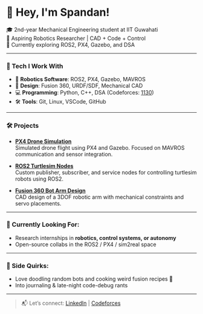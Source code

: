 # 👋 Hey, I'm Spandan!

🎓 2nd-year Mechanical Engineering student at IIT Guwahati  
🤖 Aspiring Robotics Researcher | CAD + Code + Control  
📍 Currently exploring ROS2, PX4, Gazebo, and DSA

---

### 🔧 Tech I Work With

- 🧠 **Robotics Software**: ROS2, PX4, Gazebo, MAVROS  
- 📐 **Design**: Fusion 360, URDF/SDF, Mechanical CAD  
- 💻 **Programming**: Python, C++, DSA (Codeforces: [1130](https://codeforces.com/profile/Spandan_116))  
- 🛠️ **Tools**: Git, Linux, VSCode, GitHub  

---

### 🛠️ Projects

- [**PX4 Drone Simulation**](#)  
  Simulated drone flight using PX4 and Gazebo. Focused on MAVROS communication and sensor integration.

- [**ROS2 Turtlesim Nodes**](#)  
  Custom publisher, subscriber, and service nodes for controlling turtlesim robots using ROS2.

- [**Fusion 360 Bot Arm Design**](#)  
  CAD design of a 3DOF robotic arm with mechanical constraints and servo placements.

---

### 📌 Currently Looking For:
- Research internships in **robotics, control systems, or autonomy**  
- Open-source collabs in the ROS2 / PX4 / sim2real space

---

### 🥘 Side Quirks:
- Love doodling random bots and cooking weird fusion recipes 🍳  
- Into journaling & late-night code-debug rants  

---

> 📬 Let’s connect: [LinkedIn](https://www.linkedin.com/in/spandan-mhapsekar-5a4b9b322/) | [Codeforces](https://codeforces.com/profile/Spandan_116)

<!--
**spandan11106/spandan11106** is a ✨ _special_ ✨ repository because its `README.md` (this file) appears on your GitHub profile.

Here are some ideas to get you started:

- 🔭 I’m currently working on ...
- 🌱 I’m currently learning ...
- 👯 I’m looking to collaborate on ...
- 🤔 I’m looking for help with ...
- 💬 Ask me about ...
- 📫 How to reach me: ...
- 😄 Pronouns: ...
- ⚡ Fun fact: ...
-->
